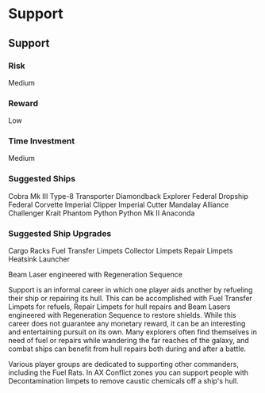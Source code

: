 # Support
## Support

		

### Risk

Medium

### Reward

Low

### Time Investment

Medium

### Suggested Ships

Cobra Mk III
Type-8 Transporter
Diamondback Explorer
Federal Dropship
Federal Corvette
Imperial Clipper
Imperial Cutter
Mandalay
Alliance Challenger
Krait Phantom
Python
Python Mk II
Anaconda

### Suggested Ship Upgrades

Cargo Racks
Fuel Transfer Limpets
Collector Limpets
Repair Limpets
Heatsink Launcher

Beam Laser engineered with Regeneration Sequence

Support is an informal career in which one player aids another by refueling their ship or repairing its hull. This can be accomplished with Fuel Transfer Limpets for refuels, Repair Limpets for hull repairs and Beam Lasers engineered with Regeneration Sequence to restore shields. While this career does not guarantee any monetary reward, it can be an interesting and entertaining pursuit on its own. Many explorers often find themselves in need of fuel or repairs while wandering the far reaches of the galaxy, and combat ships can benefit from hull repairs both during and after a battle. 

Various player groups are dedicated to supporting other commanders, including the Fuel Rats. In AX Conflict zones you can support people with Decontamination limpets to remove caustic chemicals off a ship's hull.